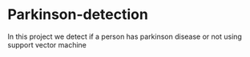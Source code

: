 # Parkinson-detection
In this project we detect if a person has parkinson disease or not using support vector machine
